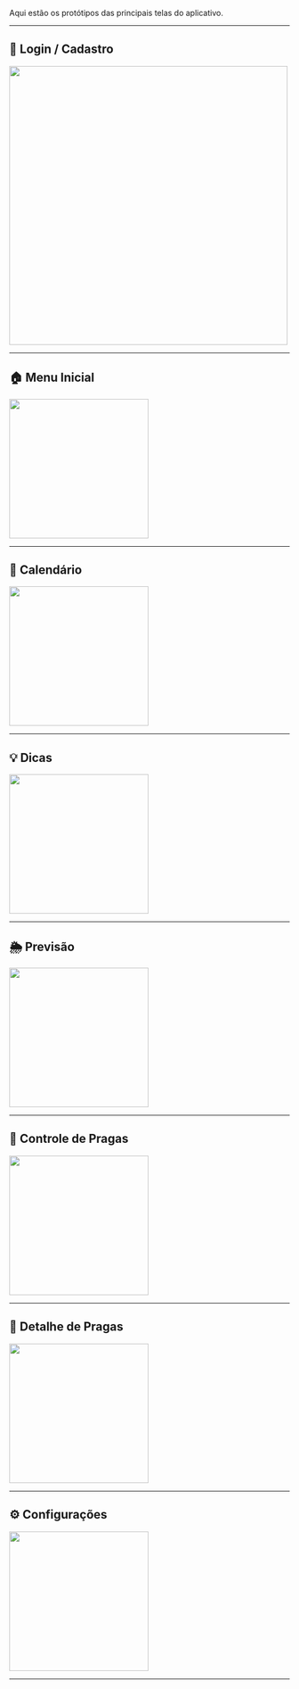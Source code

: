 Aqui estão os protótipos das principais telas do aplicativo.

---

## 🔐 Login / Cadastro
<img src="https://github.com/user-attachments/assets/86a81609-4fc4-4409-baa9-3b083afe1396" width="500"/>

---

## 🏠 Menu Inicial
<img src="https://github.com/user-attachments/assets/a6fe4cb6-ae71-4eb5-8349-737f2c27ae15" width="250"/>

---

## 📅 Calendário
<img src="https://github.com/user-attachments/assets/ab38138f-b1d4-4266-8fc9-b9d3d40a3f7b" width="250"/>

---

## 💡 Dicas
<img src="https://github.com/user-attachments/assets/c4f429cb-926b-4d39-a3b9-1feca90056ae" width="250"/>

---

## 🌦️ Previsão
<img src="https://github.com/user-attachments/assets/0acb52eb-95d3-4bbd-b075-668213b03721" width="250"/>

---

## 🐛 Controle de Pragas
<img src="https://github.com/user-attachments/assets/7a11af58-da13-4157-8b8e-caa9c4073f21" width="250"/>

---

## 🔎 Detalhe de Pragas
<img src="https://github.com/user-attachments/assets/577a33da-ec9f-46db-9e56-bdf784545c1e" width="250"/>

---

## ⚙️ Configurações
<img src="https://github.com/user-attachments/assets/2862b699-e308-400f-954a-7d3a3e1bc8f1" width="250"/>

---

